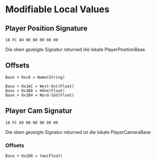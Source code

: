 # Modifiable Local Values

## Player Position Signature

````
18 FC A9 00 00 00 00 00
````

Die oben gezeigte Signatur returned die lokale PlayerPositionBase

## Offsets

````
Base + 0xc8 = Name(String)

Base + 0x1AC = West-Ost(Float)
Base + 0x1B0 = Höhe(Float)
Base + 0x1B4 = Nord-Süd(Float)
````
## Player Cam Signatur

````
18 FC A9 00 00 00 00 00
````
Die oben gezeigte Signatur returned ist die lokale PlayerCameraBase


### Offsets
````
Base + 0x208 = Yaw(Float)
````
